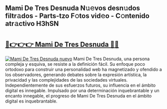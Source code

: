 ## Mami De Tres Desnuda N𝚞𝚎vos desn𝚞dos filtr𝚊dos - Parts-tzo F𝚘tos vid𝚎o - C𝚘ntenido atr𝚊ctivo H3hSN

# <h2><a href="http://mb8fos.tromn.icu/?c=Mami+De+Tres+Desnuda">🔗👉👉👉 Mami De Tres Desnuda 🔗🔗</a></h2>

[![Mami De Tres Desnuda nuevo](https://i.imgur.com/pEAQMta.gif)](http://mb8fos.tromn.icu/?c=Mami+De+Tres+Desnuda)
Mami De Tres Desnuda, una persona compleja y esquiva, se resiste a la definición fácil. Su enfoque poco ortodoxo para construir una personalidad web ha magnetizado y ofendido a los observadores, generando debates sobre la expresión artística, la privacidad y las complejidades de las sociedades virtuales. Independientemente de sus esfuerzos futuros, su influencia en el ámbito digital es innegable. Impulsado por una determinación inquebrantable y un encanto innegable, el progreso de Mami De Tres Desnuda en el ámbito digital es inquebrantable.
